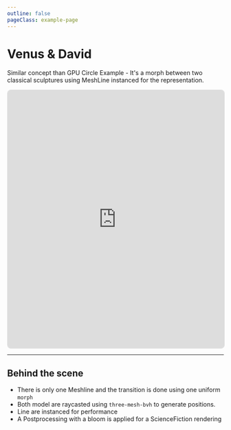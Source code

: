 ```yaml
---
outline: false
pageClass: example-page
---
```


# Venus & David

Similar concept than GPU Circle Example - It's a morph between two classical sculptures using MeshLine instanced for the representation.

<iframe src="https://meshline-demo.makio.io/examples/venus-and-david?noUI" width="100%" height="600" style="border: 1px solid #ddd; border-radius: 8px;"></iframe>

--- 

## Behind the scene 

- There is only one Meshline and the transition is done using one uniform `morph` 
- Both model are raycasted using `three-mesh-bvh` to generate positions.
- Line are instanced for performance
- A Postprocessing with a bloom is applied for a ScienceFiction rendering